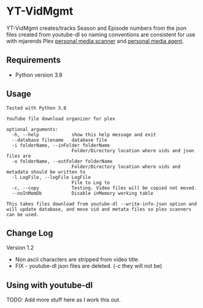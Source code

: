 
# YT-VidMgmt

YT-VidMgmt creates/tracks Season and Episode numbers from the json files created from youtube-dl so naming conventions are consistent for use with mjarends Plex [personal media scanner](https://bitbucket.org/mjarends/plex-scanners) and [personal media agent](https://bitbucket.org/mjarends/extendedpersonalmedia-agent.bundle).

## Requirements

- Python version 3.8

## Usage

```
Tested with Python 3.8

YouTube file download organizer for plex

optional arguments:
  -h, --help            show this help message and exit
  --database filename   database file
  -i folderName, --inFolder folderName
                        Folder/Directory location where vids and json files are
  -o folderName, --outFolder folderName
                        Folder/Directory location where vids and metadata should be written to
  -l LogFile, --logFile LogFile
                        File to Log to
  -c, --copy            Testing. Video files will be copied not moved.
  --noInMemDb           Disable inMemory working table

This takes files download from youtube-dl --write-info-json option and will update database, and move vid and metata files so plex scanners can be used.
```

## Change Log

Version 1.2
- Non ascii characters are stripped from video title.
- FIX - youtube-dl json files are deleted. (-c they will not be)

## Using with youtube-dl

TODO: Add more stuff here as I work this out.
